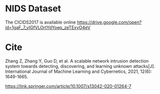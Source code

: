 # NIDS Dataset
The CICIDS2017 is available online https://drive.google.com/open?id=1gaF_7_vIGfVLOrtYdYoep_zeTExyO4eV

# Cite
Zhang Z, Zhang Y, Guo D, et al. A scalable network intrusion detection system towards detecting, discovering, and learning unknown attacks[J]. International Journal of Machine Learning and Cybernetics, 2021, 12(6): 1649-1665.

https://link.springer.com/article/10.1007/s13042-020-01264-7

